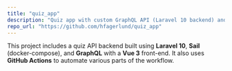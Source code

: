 ```yaml
---
title: "quiz_app"
description: "Quiz app with custom GraphQL API (Laravel 10 backend) and Vue3 front-end"
repo_url: "https://github.com/hfagerlund/quiz_app"
---
```


This project includes a quiz API backend built using **Laravel 10**, **Sail** (docker-compose), and **GraphQL** with a **Vue 3** front-end. It also uses **GitHub Actions** to automate various parts of the workflow.
